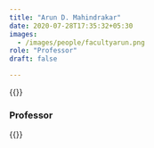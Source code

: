 ```yaml
---
title: "Arun D. Mahindrakar"
date: 2020-07-28T17:35:32+05:30
images:
  - /images/people/facultyarun.png
role: "Professor"
draft: false

---
```


{{<rawhtml>}}
<h3><b>Professor</b></h3>
{{</rawhtml>}}